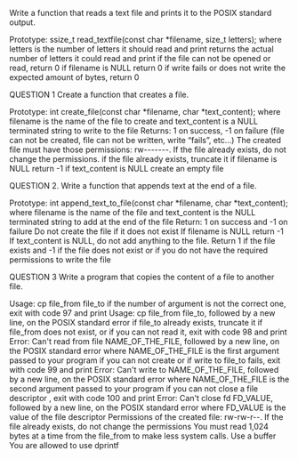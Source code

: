 Write a function that reads a text file and prints it to the POSIX standard output.

Prototype: ssize_t read_textfile(const char *filename, size_t letters);
where letters is the number of letters it should read and print
returns the actual number of letters it could read and print
if the file can not be opened or read, return 0
if filename is NULL return 0
if write fails or does not write the expected amount of bytes, return 0


QUESTION 1
Create a function that creates a file.

Prototype: int create_file(const char *filename, char *text_content);
where filename is the name of the file to create and text_content is a NULL 
terminated string to write to the file
Returns: 1 on success, -1 on failure (file can not be created, file can not be 
written, write “fails”, etc…)
The created file must have those permissions: rw-------. If the file already 
exists, do not change the permissions.
if the file already exists, truncate it
if filename is NULL return -1
if text_content is NULL create an empty file

QUESTION 2.
Write a function that appends text at the end of a file.

Prototype: int append_text_to_file(const char *filename, char *text_content);
where filename is the name of the file and text_content is the NULL terminated 
string to add at the end of the file
Return: 1 on success and -1 on failure
Do not create the file if it does not exist
If filename is NULL return -1
If text_content is NULL, do not add anything to the file. Return 1 if the file 
exists and -1 if the file does not exist or if you do not have the required 
permissions to write the file

QUESTION 3
Write a program that copies the content of a file to another file.

Usage: cp file_from file_to
if the number of argument is not the correct one, exit with code 97 and print 
Usage: cp file_from file_to, followed by a new line, on the POSIX standard 
error
if file_to already exists, truncate it
if file_from does not exist, or if you can not read it, exit with code 98 and 
print Error: Can't read from file NAME_OF_THE_FILE, followed by a new line, on 
the POSIX standard error
where NAME_OF_THE_FILE is the first argument passed to your program
if you can not create or if write to file_to fails, exit with code 99 and 
print Error: Can't write to NAME_OF_THE_FILE, followed by a new line, on the 
POSIX standard error
where NAME_OF_THE_FILE is the second argument passed to your program
if you can not close a file descriptor , exit with code 100 and print Error: 
Can't close fd FD_VALUE, followed by a new line, on the POSIX standard error
where FD_VALUE is the value of the file descriptor
Permissions of the created file: rw-rw-r--. If the file already exists, do not 
change the permissions
You must read 1,024 bytes at a time from the file_from to make less system 
calls. Use a buffer
You are allowed to use dprintf
